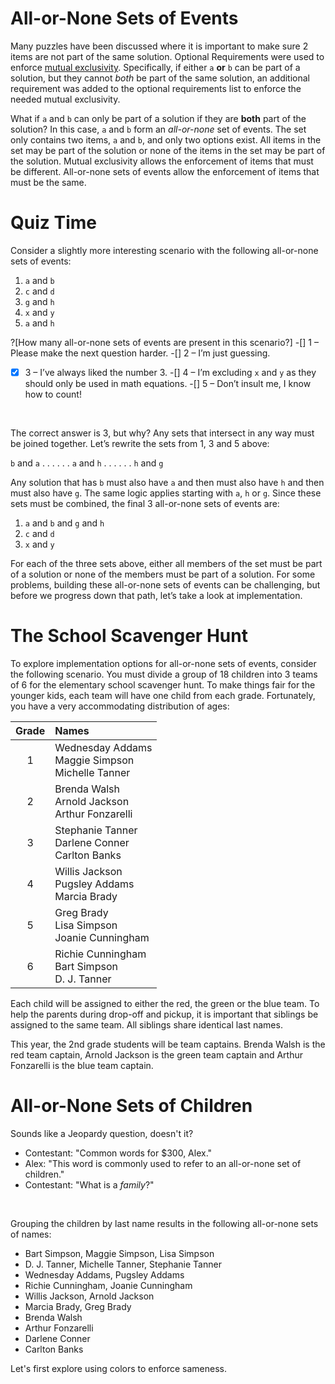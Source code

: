 # All-or-None Sets of Events

Many puzzles have been discussed where it is important to make sure 2 items are not part of the same solution. Optional Requirements were used to enforce [mutual exclusivity](mutual-exclusivity). Specifically, if either `a` __or__ `b` can be part of a solution, but they cannot _both_ be part of the same solution, an additional requirement was added to the optional requirements list to enforce the needed mutual exclusivity.

What if `a` and `b` can only be part of a solution if they are __both__ part of the solution? In this case, `a` and `b` form an _all-or-none_ set of events. The set only contains two items, `a` and `b`, and only two options exist. All items in the set may be part of the solution or none of the items in the set may be part of the solution. Mutual exclusivity allows the enforcement of items that must be different. All-or-none sets of events allow the enforcement of items that must be the same. 

# Quiz Time

Consider a slightly more interesting scenario with the following all-or-none sets of events:

1. `a` and `b`
1. `c` and `d`
1. `g` and `h`
1. `x` and `y`
1. `a` and `h`

?[How many all-or-none sets of events are present in this scenario?]
-[] 1 – Please make the next question harder.
-[] 2 – I’m just guessing.
-[x] 3 – I’ve always liked the number 3.
-[] 4 – I’m excluding `x` and `y` as they should only be used in math equations.
-[] 5 – Don’t insult me, I know how to count!

<br>

The correct answer is 3, but why? Any sets that intersect in any way must be joined together. Let’s rewrite the sets from 1, 3 and 5 above:

`b` and `a` . . . . . . `a` and `h` . . . . . . `h` and `g`

Any solution that has `b` must also have `a` and then must also have `h` and then must also have `g`. The same logic applies starting with `a`, `h` or `g`. Since these sets must be combined, the final 3 all-or-none sets of events are:

1. `a` and `b` and `g` and `h`
1. `c` and `d`
1. `x` and `y`

For each of the three sets above, either all members of the set must be part of a solution or none of the members must be part of a solution. For some problems, building these all-or-none sets of events can be challenging, but before we progress down that path, let’s take a look at implementation.

# The School Scavenger Hunt

To explore implementation options for all-or-none sets of events, consider the following scenario. You must divide a group of 18 children into 3 teams of 6 for the elementary school scavenger hunt. To make things fair for the younger kids, each team will have one child from each grade. Fortunately, you have a very accommodating distribution of ages:

| Grade | Names |
|:-----:|:--------|
|1|Wednesday Addams<br>Maggie Simpson<br>Michelle Tanner|
|2|Brenda Walsh<br>Arnold Jackson<br>Arthur Fonzarelli|
|3|Stephanie Tanner<br>Darlene Conner<br>Carlton Banks|
|4|Willis Jackson<br>Pugsley Addams<br>Marcia Brady|
|5|Greg Brady<br>Lisa Simpson<br>Joanie Cunningham|
|6|Richie Cunningham<br>Bart Simpson<br>D. J. Tanner|

Each child will be assigned to either the red, the green or the blue team. To help the parents during drop-off and pickup, it is important that siblings be assigned to the same team. All siblings share identical last names.

This year, the 2nd grade students will be team captains. Brenda Walsh is the red team captain, Arnold Jackson is the green team captain and Arthur Fonzarelli is the blue team captain.

# All-or-None Sets of Children

Sounds like a Jeopardy question, doesn't it? 

* Contestant: "Common words for $300, Alex."
* Alex: "This word is commonly used to refer to an all-or-none set of children."
* Contestant: "What is a _family_?"

<br>

Grouping the children by last name results in the following all-or-none sets of names:

* Bart Simpson, Maggie Simpson, Lisa Simpson
* D. J. Tanner, Michelle Tanner, Stephanie Tanner
* Wednesday Addams, Pugsley Addams
* Richie Cunningham, Joanie Cunningham
* Willis Jackson, Arnold Jackson
* Marcia Brady, Greg Brady
* Brenda Walsh
* Arthur Fonzarelli
* Darlene Conner
* Carlton Banks

Let's first explore using colors to enforce sameness.

